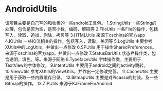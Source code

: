 # AndroidUtils
该项目主要是自己写的和收集的一些android工具包。
1.StringUtils 一些String的处理，包含是否为空，是否小数，编码，解码等
2.FIleUtils 一些File的操作，包括写入，读取，追加，删除，拷贝等
3.HTMLUtils 来源于oschina的官方app
4.IOUtils 一些IO流相关的操作，包括写入，读取，关闭等
5.LogUtils 主要参考XUtils中的LogUtils，并做出一点修改
6.SPUtils 用于操作SharedPreferences。来源于oschina的官方app，并做出一点修改
7.StatusBarUtils 状态栏操作类，包含透明，填色，等。来源于网络
8.TypefaceUtils 字体操作类，主要用于TextView的字体修改。
9.IntentUtils 主要用于android之间的activity跳转。
10.ViewUtils 参考XUtils的ViewUtils，并作出一定修改完善。
11.CacheUtils 主要是用于获取一些内置缓存目录。
12.BitmapUtils 主要是对Picasso的封装。及一些Bitmap的操作。
13.ZIPUtils 来源于KJFrameForAndroid
